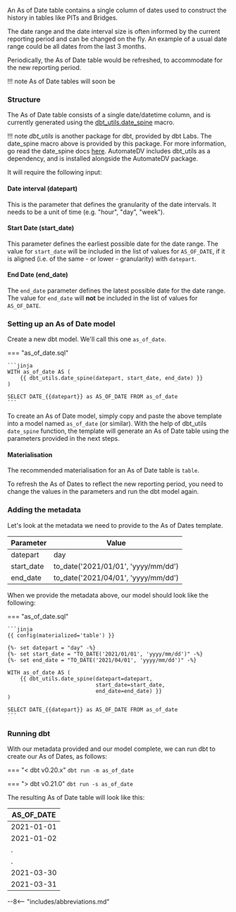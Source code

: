An As of Date table contains a single column of dates used to construct the history in tables like PITs and Bridges. 

The date range and the date interval size is often informed by the current reporting period and can be changed on the fly.
An example of a usual date range could be all dates from the last 3 months.

Periodically, the As of Date table would be refreshed, to accommodate for the new reporting period.

!!! note
    As of Date tables will soon be 

### Structure

The As of Date table consists of a single date/datetime column, and is currently generated using the 
[dbt_utils.date_spine](https://github.com/dbt-labs/dbt-utils#date_spine-source) macro. 

!!! note
    _dbt_utils_ is another package for dbt, provided by dbt Labs. The date_spine macro above is provided by this package.
    For more information, go read the date_spine docs [here](https://github.com/dbt-labs/dbt-utils#date_spine-source).
    AutomateDV includes dbt_utils as a dependency, and is installed alongside the AutomateDV package. 

It will require the following input:

#### Date interval (datepart)

This is the parameter that defines the granularity of the date intervals. It needs to be a unit of time 
(e.g. "hour", "day", "week").  

#### Start Date (start_date)

This parameter defines the earliest possible date for the date range. The value for `start_date` will be included in the
list of values for `AS_OF_DATE`, if it is aligned (i.e. of the same - or lower - granularity) with `datepart`.

#### End Date (end_date)

The `end_date` parameter defines the latest possible date for the date range. The value for `end_date` will **not** be 
included in the list of values for `AS_OF_DATE`.

### Setting up an As of Date model

Create a new dbt model. We'll call this one `as_of_date`.

=== "as_of_date.sql"

    ```jinja
    WITH as_of_date AS (
        {{ dbt_utils.date_spine(datepart, start_date, end_date) }}
    )

    SELECT DATE_{{datepart}} as AS_OF_DATE FROM as_of_date
    ```

To create an As of Date model, simply copy and paste the above template into a model named `as_of_date` (or similar).
With the help of dbt_utils `date_spine` function, the template will generate an As of Date table using the parameters 
provided in the next steps.

#### Materialisation

The recommended materialisation for an As of Date table is `table`.

To refresh the As of Dates to reflect the new reporting period, you need to change the values in the parameters and
run the dbt model again.

### Adding the metadata

Let's look at the metadata we need to provide to the As of Dates template.

| Parameter      | Value                               | 
|----------------|-------------------------------------|
| datepart       | day                                 | 
| start_date     | to_date('2021/01/01', 'yyyy/mm/dd') |
| end_date       | to_date('2021/04/01', 'yyyy/mm/dd') |

When we provide the metadata above, our model should look like the following:

=== "as_of_date.sql"

    ```jinja
    {{ config(materialized='table') }}
    
    {%- set datepart = "day" -%}
    {%- set start_date = "TO_DATE('2021/01/01', 'yyyy/mm/dd')" -%}
    {%- set end_date = "TO_DATE('2021/04/01', 'yyyy/mm/dd')" -%}
    
    WITH as_of_date AS (
        {{ dbt_utils.date_spine(datepart=datepart, 
                                start_date=start_date,
                                end_date=end_date) }}
    )

    SELECT DATE_{{datepart}} as AS_OF_DATE FROM as_of_date
    ```

### Running dbt

With our metadata provided and our model complete, we can run dbt to create our As of Dates, as follows:

=== "< dbt v0.20.x"
    `dbt run -m as_of_date`

=== "> dbt v0.21.0"
    `dbt run -s as_of_date`

The resulting As of Date table will look like this:

| AS_OF_DATE |
|------------|
| 2021-01-01 |
| 2021-01-02 |
| .          |
| .          |
| 2021-03-30 |
| 2021-03-31 |

--8<-- "includes/abbreviations.md"
